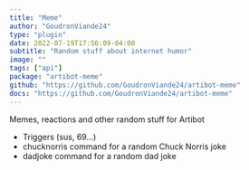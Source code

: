 ```yaml
---
title: "Meme"
author: "GoudronViande24"
type: "plugin"
date: 2022-07-19T17:56:09-04:00
subtitle: "Random stuff about internet humor"
image: ""
tags: ["api"]
package: "artibot-meme"
github: "https://github.com/GoudronViande24/artibot-meme"
docs: "https://github.com/GoudronViande24/artibot-meme"
---
```


Memes, reactions and other random stuff for Artibot

- Triggers (sus, 69...)
- chucknorris command for a random Chuck Norris joke
- dadjoke command for a random dad joke